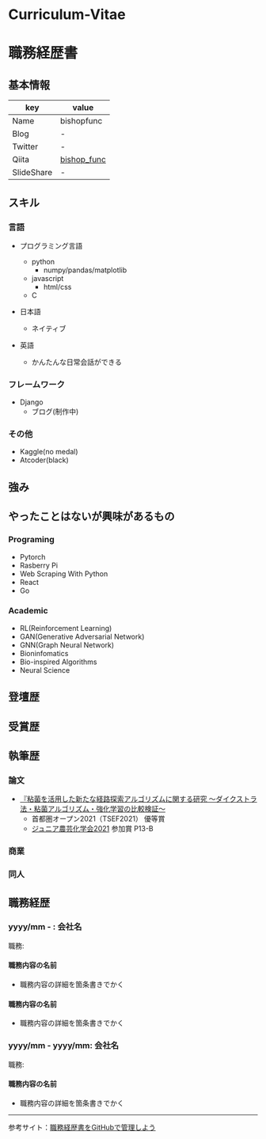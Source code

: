 # Curriculum-Vitae

# 職務経歴書

## 基本情報

|key|value|
|---|-----|
|Name|bishopfunc|
|Blog|-|
|Twitter|-|
|Qiita|[bishop_func](https://qiita.com/bishop_func)|
|SlideShare|-|

## スキル

### 言語

- プログラミング言語
  - python
    - numpy/pandas/matplotlib
  - javascript
    - html/css 
  - C
  
- 日本語
  - ネイティブ
- 英語
  - かんたんな日常会話ができる

### フレームワーク

- Django
  - ブログ(制作中)
  
### その他

- Kaggle(no medal)
- Atcoder(black)

## 強み

## やったことはないが興味があるもの

### Programing
- Pytorch
- Rasberry Pi
- Web Scraping With Python
- React
- Go

### Academic 
- RL(Reinforcement Learning)
- GAN(Generative Adversarial Network)
- GNN(Graph Neural Network)
- Bioninfomatics
- Bio-inspired Algorithms
- Neural Science

## 登壇歴

## 受賞歴

## 執筆歴

### 論文 
 - [『粘菌を活用した新たな経路探索アルゴリズムに関する研究 ～ダイクストラ法・粘菌アルゴリズム・強化学習の比較検証～](https://github.com/bishopfunc/highschool_paper)
    - 首都圏オープン2021（TSEF2021） 優等賞
    - [ジュニア農芸化学会2021](https://www.jsbba.or.jp/2021/program_junior.html) 参加賞 P13-B


### 商業

### 同人

## 職務経歴

### yyyy/mm - : 会社名

職務: 

#### 職務内容の名前

- 職務内容の詳細を箇条書きでかく

#### 職務内容の名前

- 職務内容の詳細を箇条書きでかく

### yyyy/mm - yyyy/mm: 会社名

職務: 

#### 職務内容の名前

- 職務内容の詳細を箇条書きでかく

---
参考サイト：[職務経歴書をGitHubで管理しよう](https://qiita.com/okohs/items/abcad0b4aefa585bc50b)
